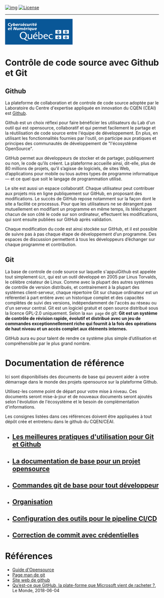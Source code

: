 <!-- ENTETE -->
[![img](https://img.shields.io/badge/Lifecycle-Experimental-339999)](https://www.quebec.ca/gouv/politiques-orientations/vitrine-numeriqc/accompagnement-des-organismes-publics/demarche-conception-services-numeriques)
[![License](https://img.shields.io/badge/Licence-LiLiQ--R-blue)](LICENSE_FR)

---

<div>
    <img src="./images/mcn.png">
</div>
<!-- FIN ENTETE -->

# Contrôle de code source avec Github et Git


## Github
La plateforme de collaboration et de controle de code source adoptée par le Laboratoire du Centre d'expertise appliquée en innovation du CQEN (CEAI) est [Github](https://github.com).

Github est un choix réflexi pour faire bénéficier les utilisateurs du Lab d'un outil qui est opensource, collaboratif et qui permet facilement le partage et la réutilisation de code source entre l'équipe de développement. En plus, en utilisant les fonctionnalités fournies par l'outil, on participe aux pratiques et principes des communautés de développement de "l'écosystème OpenSource".   

GitHub permet aux développeurs de stocker et de partager, publiquement ou non, le code qu’ils créent. La plateforme accueille ainsi, dit-elle, plus de 80 millions de projets, qu’il s’agisse de logiciels, de sites Web, d’applications pour mobile ou tous autres types de programme informatique — et ce quel que soit le langage de programmation utilisé.

Le site est aussi un espace collaboratif. Chaque utilisateur peut contribuer aux projets mis en ligne publiquement sur GitHub, en proposant des modifications. Le succès de GitHub repose notamment sur la façon dont le site a facilité ce processus. Pour que les utilisateurs ne se dérangent pas mutuellement en modifiant un programme en même temps, ils téléchargent chacun de son côté le code sur son ordinateur, effectuent les modifications, qui sont ensuite publiées sur GitHub après validation. 

Chaque modification du code est ainsi stockée sur GitHub, et il est possible de suivre pas à pas chaque étape de développement d’un programme. Des espaces de discussion permettent à tous les développeurs d’échanger sur chaque programme et contribution.

## Git
La base de controle de code source sur laquelle s'appuiGithub est appelée tout simplement `Git`, qui est un outil développé en 2005 par Linus Torvalds, le célèbre créateur de Linux. Comme avec la plupart des autres systèmes de contrôle de version distribués, et contrairement à la plupart des systèmes client-serveur, chaque répertoire Git sur chaque ordinateur est un référentiel à part entière avec un historique complet et des capacités complètes de suivi des versions, indépendamment de l'accès au réseau ou d'un serveur central. Git est un logiciel gratuit et open source distribué sous la licence GPL-2.0 uniquement. Selon la `man page` de git: **Git est un système de contrôle de révision rapide, évolutif et distribué avec un jeu de commandes exceptionnellement riche qui fournit à la fois des opérations de haut niveau et un accès complet aux éléments internes.**

GitHub aura eu pour talent de rendre ce système plus simple d’utilisation et compréhensible par le plus grand nombre.




# Documentation de référence 

Ici sont disponibilisés des documents de base qui peuvent aider à votre démarrage dans le monde des projets opensource sur la plateforme Github. 

Utilisez-les comme point de départ pour votre mise à niveau. Ces documents seront mise-à-jour et de nouveaux documents seront ajoutés selon l'évolution de l'écosystème et le besoin de complémentation d'informations. 


Les consignes listées dans ces références doivent être appliquées à tout dépôt crée et entretenu dans le github du CQEN/CEAI.


* ## [Les meilleures pratiques d'utilisation pour Git et Github](./GithubBestPractices.md) 

* ## [La documentation de base pour un projet opensource](./DocumentationProjetsOpenSource.md)

* ## [Commandes git de base pour tout développeur](./CommandesBase.md)

* ## [Organisation](./Organization.md)

* ## [Configuration des outils pour le pipeline CI/CD](./OutilsCICD.md)
* ## [Correction de commit avec crédentielles](./CorrectionCommit.md)



# Références 

- [Guide d'Opensource](https://opensource.guide/fr/)
- [Page man de git](https://git.github.io/htmldocs/git.html)
- [Site web de github](https://github.com)
- [Qu’est-ce que GitHub, la plate-forme que Microsoft vient de racheter ?](https://www.lemonde.fr/pixels/article/2018/06/04/qu-est-ce-que-github-la-plate-forme-que-microsoft-vient-de-racheter_5309488_4408996.html), Le Monde, 2018-06-04

